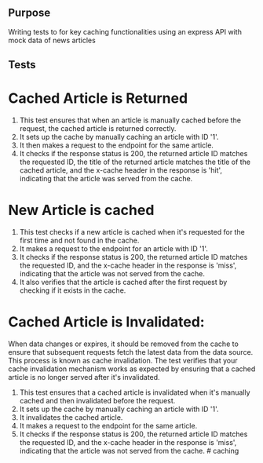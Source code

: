 ## Purpose

Writing tests to for key caching functionalities using an express API with mock data of news articles

## Tests

# Cached Article is Returned

1. This test ensures that when an article is manually cached before the request, the cached article is returned correctly.
2. It sets up the cache by manually caching an article with ID '1'.
3. It then makes a request to the endpoint for the same article.
4. It checks if the response status is 200, the returned article ID matches the requested ID, the title of the returned article matches the title of the cached article, and the x-cache header in the response is 'hit', indicating that the article was served from the cache.

# New Article is cached

1. This test checks if a new article is cached when it's requested for the first time and not found in the cache.
2. It makes a request to the endpoint for an article with ID '1'.
3. It checks if the response status is 200, the returned article ID matches the requested ID, and the x-cache header in the response is 'miss', indicating that the article was not served from the cache.
4. It also verifies that the article is cached after the first request by checking if it exists in the cache.

# Cached Article is Invalidated:

When data changes or expires, it should be removed from the cache to ensure that subsequent requests fetch the latest data from the data source. This process is known as cache invalidation. The test verifies that your cache invalidation mechanism works as expected by ensuring that a cached article is no longer served after it's invalidated.

1. This test ensures that a cached article is invalidated when it's manually cached and then invalidated before the request.
2. It sets up the cache by manually caching an article with ID '1'.
3. It invalidates the cached article.
4. It makes a request to the endpoint for the same article.
5. It checks if the response status is 200, the returned article ID matches the requested ID, and the x-cache header in the response is 'miss', indicating that the article was not served from the cache.
#   c a c h i n g  
 
